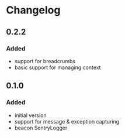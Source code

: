 # Changelog

## 0.2.2

### Added

- support for breadcrumbs
- basic support for managing context

## 0.1.0

### Added

- initial version
- support for message & exception capturing
- beacon SentryLogger